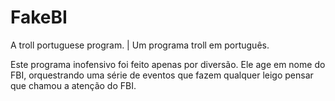 # FakeBI
A troll portuguese program. | Um programa troll em português.

Este programa inofensivo foi feito apenas por diversão. Ele age em nome do FBI, orquestrando uma série de eventos que fazem qualquer leigo pensar que chamou a atenção do FBI.
